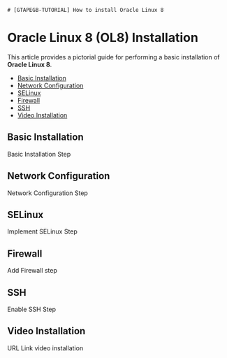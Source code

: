 	# [GTAPEGB-TUTORIAL] How to install Oracle Linux 8

# Oracle Linux 8 (OL8) Installation

This article provides a pictorial guide for performing a basic installation of **Oracle Linux 8**.

- <a href="#basic-installation">Basic Installation</a>
- <a href="#network-configuration">Network Configuration</a>
- <a href="#selinux">SELinux</a>
- <a href="#firewall">Firewall</a>
- <a href="#ssh">SSH</a>
- <a href="#video-installation">Video Installation</a>

## Basic Installation

Basic Installation Step

## Network Configuration

Network Configuration Step

## SELinux

Implement SELinux Step

## Firewall

Add Firewall step

## SSH

Enable SSH Step

## Video Installation

URL Link video installation